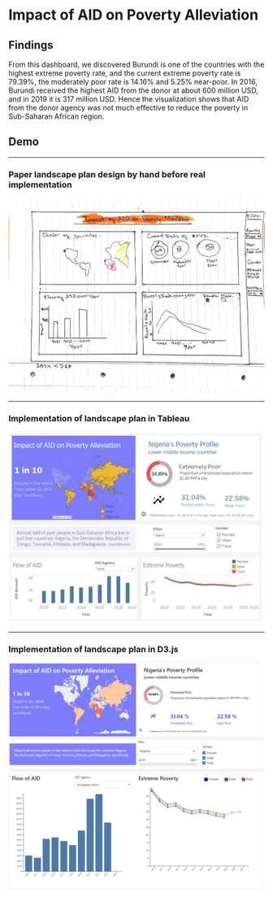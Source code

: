 # Impact of AID on Poverty Alleviation

## Findings
From this dashboard, we discovered Burundi is one of the countries with the highest extreme poverty rate, and the current extreme poverty rate is 79.39%, the moderately poor rate is 14.16% and 5.25% near-poor. In 2016, Burundi received the highest AID from the donor at about 600 million USD, and in 2019 it is 317 million USD. Hence the visualization shows that AID from the donor agency was not much effective to reduce the poverty in Sub-Saharan African region.

## Demo
---

### Paper landscape plan design by hand before real implementation
![Paper Landscape][PaperLandscape]

[PaperLandscape]: https://github.com/kiranshahi/Impact-of-AID-on-Poverty-Alleviation/blob/main/img/CS5803_2144420%20-%20Paper%20Landscape.jpg "Paper landscape plan design by hand before real implementation"

---

### Implementation of landscape plan in Tableau
![Implementation of landscape plan in Tableau][tableau]

[tableau]: https://github.com/kiranshahi/Impact-of-AID-on-Poverty-Alleviation/blob/main/img/CS5803_2144420%20-%20Tableau.png "Tableau implementation of landscape plan"

---

### Implementation of landscape plan in D3.js
![Implementation of landscape plan in D3.js][d3]

[d3]: https://github.com/kiranshahi/Impact-of-AID-on-Poverty-Alleviation/blob/main/img/CS5803_2144420%20-%20D3.png "Implementation of landscape plan in D3.js"

